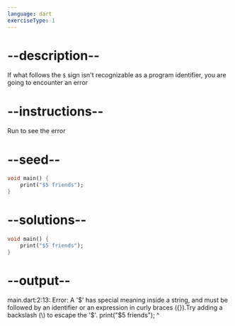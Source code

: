 ```yaml
---
language: dart
exerciseType: 1
---
```


# --description--

If what follows the `$` sign isn't recognizable as a program identifier, you are going to encounter an error

# --instructions--

Run to see the error

# --seed--

```dart
void main() {
    print("$5 friends");
}
```

# --solutions--

```dart
void main() {
    print("$5 friends");
}
```

# --output--

main.dart:2:13: Error: A '$' has special meaning inside a string, and must be followed by an identifier or an expression in curly braces ({}).Try adding a backslash (\) to escape the '$'.    print("$5 friends");            ^
